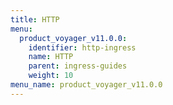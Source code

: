 ```yaml
---
title: HTTP
menu:
  product_voyager_v11.0.0:
    identifier: http-ingress
    name: HTTP
    parent: ingress-guides
    weight: 10
menu_name: product_voyager_v11.0.0
---
```



